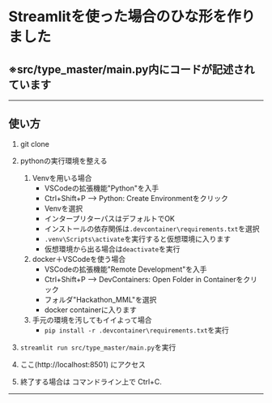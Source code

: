# Streamlitを使った場合のひな形を作りました

## ※src/type_master/main.py内にコードが記述されています
---
## 使い方
1. git clone
2. pythonの実行環境を整える   
    1. Venvを用いる場合
       - VSCodeの拡張機能"Python"を入手 
       - Ctrl+Shift+P --> Python: Create Environmentをクリック
       - Venvを選択
       - インタープリターパスはデフォルトでOK
       - インストールの依存関係は`.devcontainer\requirements.txt`を選択
       - ```.venv\Scripts\activate```を実行すると仮想環境に入ります
       - 仮想環境から出る場合は```deactivate```を実行
    2. docker＋VSCodeを使う場合
       - VSCodeの拡張機能"Remote Development"を入手 
       - Ctrl+Shift+P --> DevContainers: Open Folder in Containerをクリック
       - フォルダ"Hackathon_MML"を選択
       - docker containerに入ります
    3. 手元の環境を汚してもイイよって場合
       - ```pip install -r .devcontainer\requirements.txt```を実行

3. ```streamlit run src/type_master/main.py```を実行
4. ここ(http://localhost:8501) にアクセス
5. 終了する場合は コマンドライン上で Ctrl+C.
---